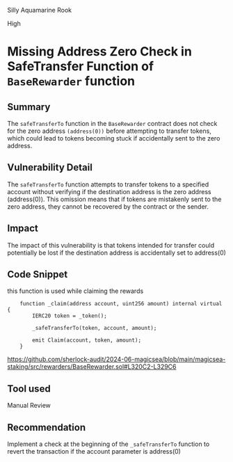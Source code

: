 Silly Aquamarine Rook

High

# Missing Address Zero Check in SafeTransfer Function of `BaseRewarder` function

## Summary
The `safeTransferTo` function in the `BaseRewarder` contract does not check for the zero address `(address(0))` before attempting to transfer tokens, which could lead to tokens becoming stuck if accidentally sent to the zero address.
## Vulnerability Detail
The `safeTransferTo` function attempts to transfer tokens to a specified account without verifying if the destination address is the zero address (address(0)). This omission means that if tokens are mistakenly sent to the zero address, they cannot be recovered by the contract or the sender.
## Impact
The impact of this vulnerability is that tokens intended for transfer could potentially be lost if the destination address is accidentally set to address(0)
## Code Snippet
this function is used while claiming the rewards 
```solidity 
    function _claim(address account, uint256 amount) internal virtual {
        IERC20 token = _token();

        _safeTransferTo(token, account, amount);

        emit Claim(account, token, amount);
    }

```
https://github.com/sherlock-audit/2024-06-magicsea/blob/main/magicsea-staking/src/rewarders/BaseRewarder.sol#L320C2-L329C6
## Tool used

Manual Review

## Recommendation
Implement a check at the beginning of the `_safeTransferTo` function to revert the transaction if the account parameter is address(0)